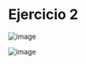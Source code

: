 # Ejercicio 2

![image](https://github.com/Jeflh/Sem-IA-2/assets/88942550/46650b73-4905-42de-8861-4ca54b05d100)

![image](https://github.com/Jeflh/Sem-IA-2/assets/88942550/342b4806-27ce-41ef-a934-cf4ebfa4e444)
